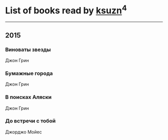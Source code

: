 # List of books read by [ksuzn](https://www.facebook.com/app_scoped_user_id/1187171844676492/)<sup>4</sup>
---

## 2015

### Виноваты звезды
Джон Грин


### Бумажные города
Джон Грин


### В поисках Аляски
Джон Грин


### До встречи с тобой
Джорджо Мойес



